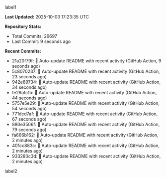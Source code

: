 
label1 
<!-- ACTIVITY_START -->
**Last Updated:** 2025-10-03 17:23:35 UTC

**Repository Stats:**
- Total Commits: 26697
- Last Commit: 9 seconds ago

**Recent Commits:**
- 21a20f79f: 🤖 Auto-update README with recent activity (GitHub Action, 9 seconds ago)
- 5c8070237: 🤖 Auto-update README with recent activity (GitHub Action, 23 seconds ago)
- 942e89734: 🤖 Auto-update README with recent activity (GitHub Action, 34 seconds ago)
- fe29afc1b: 🤖 Auto-update README with recent activity (GitHub Action, 44 seconds ago)
- 5757e5e29: 🤖 Auto-update README with recent activity (GitHub Action, 54 seconds ago)
- 771dcd7af: 🤖 Auto-update README with recent activity (GitHub Action, 67 seconds ago)
- 880e3506f: 🤖 Auto-update README with recent activity (GitHub Action, 79 seconds ago)
- fa666b162: 🤖 Auto-update README with recent activity (GitHub Action, 2 minutes ago)
- 401cc883c: 🤖 Auto-update README with recent activity (GitHub Action, 2 minutes ago)
- 933280c3d: 🤖 Auto-update README with recent activity (GitHub Action, 2 minutes ago)
<!-- ACTIVITY_END -->

label2
